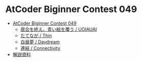 AtCoder Biginner Contest 049
============================

- [AtCoder Biginner Contest 049](http://abc049.contest.atcoder.jp/)
    - [居合を終え、青い絵を覆う / UOIAUAI](http://abc049.contest.atcoder.jp/tasks/abc049_a)
    - [たてなが / Thin](http://abc049.contest.atcoder.jp/tasks/abc049_b)
    - [白昼夢 / Daydream](http://abc049.contest.atcoder.jp/tasks/abc049_c)
    - [連結 / Connectivity](http://abc049.contest.atcoder.jp/tasks/abc049_d)
- [解説資料](https://atcoder.jp/img/arc065/editorial.pdf)
